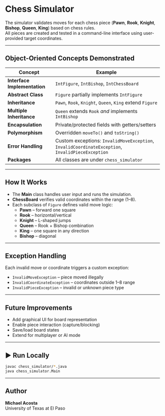 # Chess Simulator

The simulator validates moves for each chess piece (**Pawn**, **Rook**, **Knight**, **Bishop**, **Queen**, **King**) based on chess rules.  
All pieces are created and tested in a command-line interface using user-provided target coordinates.

---

## Object-Oriented Concepts Demonstrated

| Concept | Example |
|----------|----------|
| **Interface Implementation** | `IntFigure`, `IntBishop`, `IntChessBoard` |
| **Abstract Class** | `Figure` partially implements `IntFigure` |
| **Inheritance** | `Pawn`, `Rook`, `Knight`, `Queen`, `King` extend `Figure` |
| **Multiple Inheritance** | `Queen` extends `Rook` *and* implements `IntBishop` |
| **Encapsulation** | Private/protected fields with getters/setters |
| **Polymorphism** | Overridden `moveTo()` and `toString()` |
| **Error Handling** | Custom exceptions: `InvalidMoveException`, `InvalidCoordinateException`, `InvalidPieceException` |
| **Packages** | All classes are under `chess_simulator` |

---

## How It Works

- The **Main** class handles user input and runs the simulation.
- **ChessBoard** verifies valid coordinates within the range (1–8).
- Each subclass of `Figure` defines valid move logic:
  - **Pawn** – forward one square  
  - **Rook** – horizontal/vertical  
  - **Knight** – L-shaped jumps  
  - **Queen** – Rook + Bishop combination  
  - **King** – one square in any direction  
  - **Bishop** – diagonal  

---

## Exception Handling
Each invalid move or coordinate triggers a custom exception:
- `InvalidMoveException` – piece moved illegally  
- `InvalidCoordinateException` – coordinates outside 1–8 range  
- `InvalidPieceException` – invalid or unknown piece type  

---

## Future Improvements
- Add graphical UI for board representation  
- Enable piece interaction (capture/blocking)  
- Save/load board states  
- Extend for multiplayer or AI mode  

---

 ## ▶️ Run Locally
```bash
javac chess_simulator/*.java
java chess_simulator.Main
```

---

## Author
**Michael Acosta**  
University of Texas at El Paso